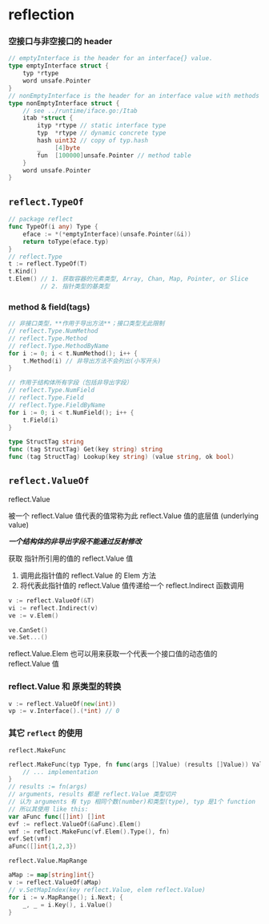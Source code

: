 # reflection

### 空接口与非空接口的 header
```go
// emptyInterface is the header for an interface{} value.
type emptyInterface struct {
    typ *rtype
    word unsafe.Pointer
}
// nonEmptyInterface is the header for an interface value with methods
type nonEmptyInterface struct {
	// see ../runtime/iface.go:/Itab
	itab *struct {
		ityp *rtype // static interface type
		typ  *rtype // dynamic concrete type
		hash uint32 // copy of typ.hash
		_    [4]byte
		fun  [100000]unsafe.Pointer // method table
	}
	word unsafe.Pointer
}
```

## `reflect.TypeOf`
```go
// package reflect
func TypeOf(i any) Type {
    eface := *(*emptyInterface)(unsafe.Pointer(&i))
    return toType(eface.typ)
}
// reflect.Type
t := reflect.TypeOf(T)
t.Kind()
t.Elem() // 1. 获取容器的元素类型, Array, Chan, Map, Pointer, or Slice
         // 2. 指针类型的基类型
```

### method & field(tags)
```go
// 非接口类型，**作用于导出方法**；接口类型无此限制
// reflect.Type.NumMethod
// reflect.Type.Method
// reflect.Type.MethodByName
for i := 0; i < t.NumMethod(); i++ {
    t.Method(i) // 非导出方法不会列出(小写开头)
}

// 作用于结构体所有字段（包括非导出字段）
// reflect.Type.NumField
// reflect.Type.Field
// reflect.Type.FieldByName
for i := 0; i < t.NumField(); i++ {
    t.Field(i)
}
```

```go
type StructTag string
func (tag StructTag) Get(key string) string
func (tag StructTag) Lookup(key string) (value string, ok bool)
```

## `reflect.ValueOf`
reflect.Value

被一个 reflect.Value 值代表的值常称为此 reflect.Value 值的底层值 (underlying value)

***一个结构体的非导出字段不能通过反射修改***

获取 指针所引用的值的 reflect.Value 值

1. 调用此指针值的 reflect.Value 的 Elem 方法
2. 将代表此指针值的 reflect.Value 值传递给一个 reflect.Indirect 函数调用

```go
v := reflect.ValueOf(&T)
vi := reflect.Indirect(v)
ve := v.Elem()

ve.CanSet()
ve.Set...()
```

reflect.Value.Elem 也可以用来获取一个代表一个接口值的动态值的 reflect.Value 值

### reflect.Value 和 原类型的转换
```go
v := reflect.ValueOf(new(int))
vp := v.Interface().(*int) // 0
```

### 其它 `reflect` 的使用

`reflect.MakeFunc`
```go
reflect.MakeFunc(typ Type, fn func(args []Value) (results []Value)) Value {
    // ... implementation
}
// results := fn(args)
// arguments, results 都是 reflect.Value 类型切片
// 认为 arguments 有 typ 相同个数(number)和类型(type), typ 是1个 function
// 所以其使用 like this:
var aFunc func([]int) []int
evf := reflect.ValueOf(&aFunc).Elem()
vmf := reflect.MakeFunc(vf.Elem().Type(), fn)
evf.Set(vmf)
aFunc([]int{1,2,3})
```

`reflect.Value.MapRange`
```go
aMap := map[string]int{}
v := reflect.ValueOf(aMap)
// v.SetMapIndex(key reflect.Value, elem reflect.Value)
for i := v.MapRange(); i.Next; {
    _, _ = i.Key(), i.Value()
}
```
